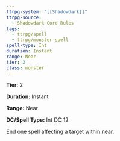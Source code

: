 ```yaml
---
ttrpg-system: "[[Shadowdark]]"
ttrpg-source:
  - Shadowdark Core Rules
tags:
  - ttrpg/spell
  - ttrpg/monster-spell
spell-type: Int
duration: Instant
range: Near
tier: 2
class: monster
---
```

**Tier**: 2

**Duration:** Instant

**Range:** Near

**DC/Spell Type:** Int DC 12

End one spell affecting a target within near. 
